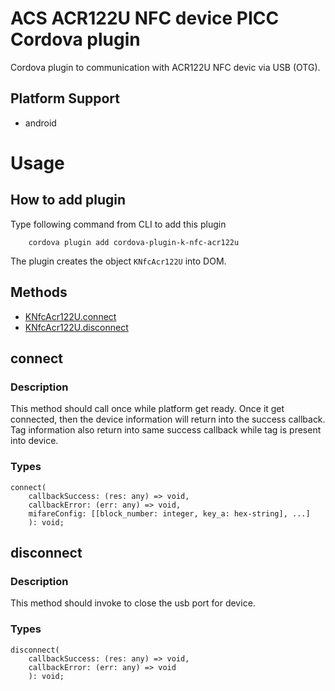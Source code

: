 # ACS ACR122U NFC device PICC Cordova plugin
Cordova plugin to communication with ACR122U NFC devic via USB (OTG).

## Platform Support
* android

# Usage

## How to add plugin
Type following command from CLI to add this plugin

```
    cordova plugin add cordova-plugin-k-nfc-acr122u
```

The plugin creates the object `KNfcAcr122U` into DOM.

## Methods

- [KNfcAcr122U.connect](#connect)
- [KNfcAcr122U.disconnect](#disconnect)


## connect

### Description

This method should call once while platform get ready. Once it get connected, then the device information will return into the success callback. Tag information also return into same success callback while tag is present into device.

### Types

```
connect(
    callbackSuccess: (res: any) => void,
    callbackError: (err: any) => void,
    mifareConfig: [[block_number: integer, key_a: hex-string], ...]
    ): void;
```

## disconnect

### Description

This method should invoke to close the usb port for device.

### Types

```
disconnect(
    callbackSuccess: (res: any) => void,
    callbackError: (err: any) => void
    ): void;
```